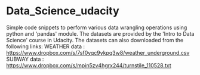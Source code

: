 # Data_Science_udacity
Simple code snippets to perform various data wrangling operations using python and 'pandas' module. The datasets are provided by the 'Intro to Data Science' course in Udacity.
The datasets can also downloaded from the following links:
WEATHER data : https://www.dropbox.com/s/7sf0yqc9ykpq3w8/weather_underground.csv
SUBWAY data : https://www.dropbox.com/s/mpin5zv4hgrx244/turnstile_110528.txt
